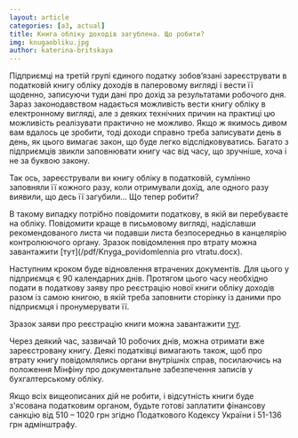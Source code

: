 ```yaml
---
layout: article
categories: [a3, actual]
title: Книга обліку доходів загублена. Що робити?
img: knugaobliku.jpg
author: katerina-britskaya
---
```

Підприємці на третій групі єдиного податку зобов’язані зареєструвати в податковій книгу обліку доходів в паперовому вигляді і вести її 
щоденно, записуючи туди дані про дохід за результатами робочого дня. Зараз законодавством надається можливість вести книгу обліку в 
електронному вигляді, але з деяких технічних причин  на практиці цю можливість реалізувати практично не можливо. Якщо ж якимось дивом вам вдалось це зробити, тоді доходи справно треба записувати день в день, як цього вимагає закон, що буде легко відслідковуватись. Багато з підприємців звикли заповнювати книгу час від часу, що зручніше, хоча і не за буквою закону. 

Так ось, зареєстрували ви книгу обліку в податковій, сумлінно заповняли її кожного разу, коли отримували дохід, але одного разу виявили, 
що десь її загубили… Що тепер робити? 

В такому випадку потрібно повідомити податкову, в якій ви перебуваєте на обліку. Повідомити краще в 
письмовому вигляді, надіславши рекомендованого листа чи подавши листа безпосередньо в канцелярію контролюючого органу. Зразок 
повідомлення про втрату можна завантажити [тут](/pdf/Knyga_povidomlennia pro vtratu.docx). 

Наступним кроком буде відновлення втрачених документів. Для цього у підприємця є 90 календарних днів. Протягом цього часу необхідно подати в податкову заяву про реєстрацію нової книги обліку доходів разом із самою книгою, в якій треба заповнити сторінку із даними про підприємця і пронумерувати її. 

Зразок заяви про реєстрацію книги можна завантажити [тут](/pdf/knygaReestracia.docx).   

Через деякий час, зазвичай 10 робочих днів, можна отримати вже зареєстровану книгу. Деякі податківці вимагають також, щоб про втрату 
книгу повідомлялись органи внутрішніх справ, посилаючись на положення Мінфіну про документальне забезпечення записів у бухгалтерському 
обліку. 

Якщо всіх вищеописаних дій не робити, і відсутність книги буде з'ясована податковим органом, будьте готові заплатити фінансову санкцію від 510 – 1020 грн згідно Податкового Кодексу України і 
51-136 грн адмінштрафу.  
